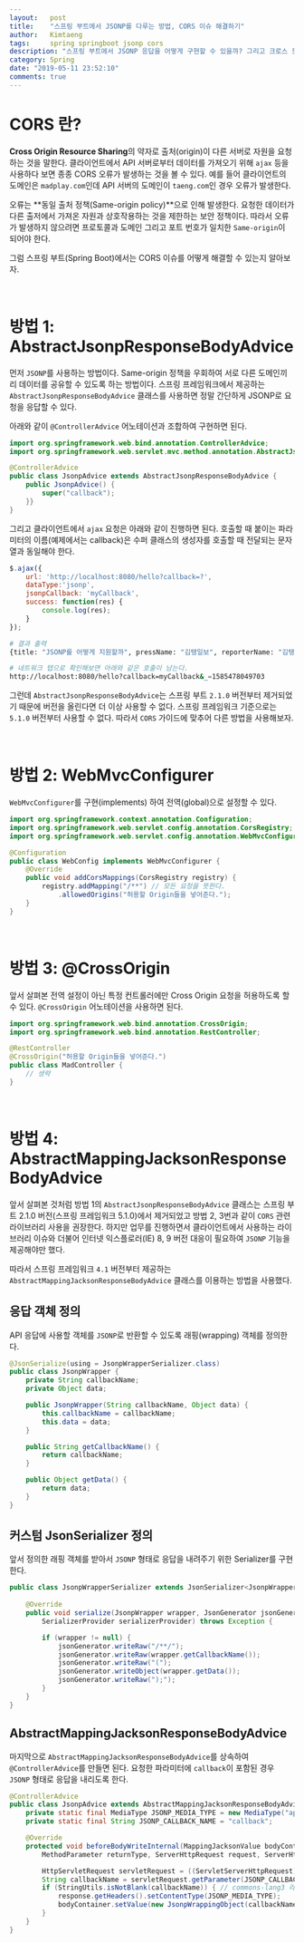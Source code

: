 ```yaml
---
layout:   post
title:    "스프링 부트에서 JSONP를 다루는 방법, CORS 이슈 해결하기"
author:   Kimtaeng
tags: 	  spring springboot jsonp cors
description: "스프링 부트에서 JSONP 응답을 어떻게 구현할 수 있을까? 그리고 크로스 도메인 이슈를 해결하는 방법은?"
category: Spring
date: "2019-05-11 23:52:10"
comments: true
---
```


# CORS 란?
**Cross Origin Resource Sharing**의 약자로 출처(origin)이 다른 서버로 자원을 요청하는 것을 말한다.
클라이언트에서 API 서버로부터 데이터를 가져오기 위해 `ajax` 등을 사용하다 보면 종종 CORS 오류가 발생하는 것을 볼 수 있다.
예를 들어 클라이언트의 도메인은 `madplay.com`인데 API 서버의 도메인이 `taeng.com`인 경우 오류가 발생한다.

오류는 **동일 출처 정책(Same-origin policy)**으로 인해 발생한다. 요청한 데이터가 다른 출저에서 가져온 자원과 상호작용하는 것을 제한하는
보안 정책이다. 따라서 오류가 발생하지 않으려면 프로토콜과 도메인 그리고 포트 번호가 일치한 `Same-origin`이 되어야 한다.

그럼 스프링 부트(Spring Boot)에서는 CORS 이슈를 어떻게 해결할 수 있는지 알아보자.

<br>

# 방법 1: AbstractJsonpResponseBodyAdvice
먼저 `JSONP`를 사용하는 방법이다. Same-origin 정책을 우회하여 서로 다른 도메인끼리 데이터를 공유할 수 있도록 하는 방법이다.
스프링 프레임워크에서 제공하는 `AbstractJsonpResponseBodyAdvice` 클래스를 사용하면 정말 간단하게 JSONP로 요청을 응답할 수 있다.

아래와 같이 `@ControllerAdvice` 어노테이션과 조합하여 구현하면 된다.

```java
import org.springframework.web.bind.annotation.ControllerAdvice;
import org.springframework.web.servlet.mvc.method.annotation.AbstractJsonpResponseBodyAdvice;

@ControllerAdvice
public class JsonpAdvice extends AbstractJsonpResponseBodyAdvice {
	public JsonpAdvice() {
		super("callback");
	}}
}
```

그리고 클라이언트에서 `ajax` 요청은 아래와 같이 진행하면 된다. 호출할 때 붙이는 파라미터의 이름(예제에서는 callback)은 수퍼 클래스의
생성자를 호출할 때 전달되는 문자열과 동일해야 한다.

```js
$.ajax({
	url: 'http://localhost:8080/hello?callback=?',
	dataType:'jsonp',
    jsonpCallback: 'myCallback',
	success: function(res) {
		console.log(res);
	}
});
```

```bash
# 결과 출력
{title: "JSONP를 어떻게 지원할까", pressName: "김탱일보", reporterName: "김탱"}

# 네트워크 탭으로 확인해보면 아래와 같은 호출이 남는다.
http://localhost:8080/hello?callback=myCallback&_=1585478049703
```

그런데 `AbstractJsonpResponseBodyAdvice`는 스프링 부트 `2.1.0` 버전부터 제거되었기 때문에 버전을 올린다면 더 이상 사용할 수 없다.
스프링 프레임워크 기준으로는 `5.1.0` 버전부터 사용할 수 없다. 따라서 `CORS` 가이드에 맞추어 다른 방법을 사용해보자.

<br>

# 방법 2: WebMvcConfigurer
`WebMvcConfigurer`를 구현(implements) 하여 전역(global)으로 설정할 수 있다.

```java
import org.springframework.context.annotation.Configuration;
import org.springframework.web.servlet.config.annotation.CorsRegistry;
import org.springframework.web.servlet.config.annotation.WebMvcConfigurer;

@Configuration
public class WebConfig implements WebMvcConfigurer {
    @Override
    public void addCorsMappings(CorsRegistry registry) {
        registry.addMapping("/**") // 모든 요청을 뜻한다.
            .allowedOrigins("허용할 Origin들을 넣어준다.");
    }
}
```

<br>

# 방법 3: @CrossOrigin
앞서 살펴본 전역 설정이 아닌 특정 컨트롤러에만 Cross Origin 요청을 허용하도록 할 수 있다.
`@CrossOrigin` 어노테이션을 사용하면 된다.

```java
import org.springframework.web.bind.annotation.CrossOrigin;
import org.springframework.web.bind.annotation.RestController;

@RestController
@CrossOrigin("허용할 Origin들을 넣어준다.")
public class MadController {
    // 생략
}
```

<br>

# 방법 4: AbstractMappingJacksonResponseBodyAdvice
앞서 살펴본 것처럼 방법 1의 `AbstractJsonpResponseBodyAdvice` 클래스는 스프링 부트 2.1.0 버전(스프링 프레임워크 5.1.0)에서
제거되었고 방법 2, 3번과 같이 `CORS` 관련 라이브러리 사용을 권장한다. 하지만 업무를 진행하면서 클라이언트에서 사용하는 라이브러리 이슈와
더불어 인터넷 익스플로러(IE) 8, 9 버전 대응이 필요하여 `JSONP` 기능을 제공해야만 했다.

따라서 스프링 프레임워크 `4.1` 버전부터 제공하는 `AbstractMappingJacksonResponseBodyAdvice` 클래스를 이용하는 방법을 사용했다.

## 응답 객체 정의
API 응답에 사용할 객체를 `JSONP`로 반환할 수 있도록 래핑(wrapping) 객체를 정의한다.

```java
@JsonSerialize(using = JsonpWrapperSerializer.class)
public class JsonpWrapper {
	private String callbackName;
	private Object data;

	public JsonpWrapper(String callbackName, Object data) {
		this.callbackName = callbackName;
		this.data = data;
	}

	public String getCallbackName() {
		return callbackName;
	}

	public Object getData() {
		return data;
	}
}
```

## 커스텀 JsonSerializer 정의
앞서 정의한 래핑 객체를 받아서 `JSONP` 형태로 응답을 내려주기 위한 Serializer를 구현한다. 

```java
public class JsonpWrapperSerializer extends JsonSerializer<JsonpWrapper> {
	
	@Override
	public void serialize(JsonpWrapper wrapper, JsonGenerator jsonGenerator,
		SerializerProvider serializerProvider) throws Exception {

		if (wrapper != null) {
			jsonGenerator.writeRaw("/**/");
			jsonGenerator.writeRaw(wrapper.getCallbackName());
			jsonGenerator.writeRaw("(");
			jsonGenerator.writeObject(wrapper.getData());
			jsonGenerator.writeRaw(");");
		}
	}
}
```

## AbstractMappingJacksonResponseBodyAdvice
마지막으로 `AbstractMappingJacksonResponseBodyAdvice`를 상속하여 `@ControllerAdvice`를 만들면 된다.
요청한 파라미터에 `callback`이 포함된 경우 `JSONP` 형태로 응답을 내리도록 한다.

```java
@ControllerAdvice
public class JsonpAdvice extends AbstractMappingJacksonResponseBodyAdvice {
	private static final MediaType JSONP_MEDIA_TYPE = new MediaType("application", "javascript");
	private static final String JSONP_CALLBACK_NAME = "callback";

	@Override
	protected void beforeBodyWriteInternal(MappingJacksonValue bodyContainer, MediaType contentType,
		MethodParameter returnType, ServerHttpRequest request, ServerHttpResponse response) {

		HttpServletRequest servletRequest = ((ServletServerHttpRequest)request).getServletRequest();
		String callbackName = servletRequest.getParameter(JSONP_CALLBACK_NAME);
		if (StringUtils.isNotBlank(callbackName)) { // commons-lang3 라이브러리
			response.getHeaders().setContentType(JSONP_MEDIA_TYPE);
			bodyContainer.setValue(new JsonpWrappingObject(callbackName, bodyContainer.getValue()));
		}
	}
}
```